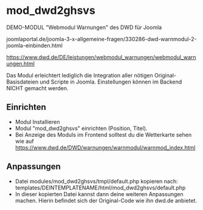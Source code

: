 # mod_dwd2ghsvs
DEMO-MODUL "Webmodul Warnungen" des DWD für Joomla

joomlaportal.de/joomla-3-x-allgemeine-fragen/330286-dwd-warnmodul-2-joomla-einbinden.html

https://www.dwd.de/DE/leistungen/webmodul_warnungen/webmodul_warnungen.html

Das Modul erleichtert lediglich die Integration aller nötigen Original-Basisdateien und Scripte in Joomla. Einstellungen können im Backend NICHT gemacht werden.

## Einrichten
- Modul Installieren
- Modul "mod_dwd2ghsvs" einrichten (Position, Titel).
- Bei Anzeige des Moduls im Frontend solltest du die Wetterkarte sehen wie auf https://www.dwd.de/DWD/warnungen/warnmodul/warnmod_index.html

## Anpassungen
- Datei modules/mod_dwd2ghsvs/tmpl/default.php kopieren nach: templates/DEINTEMPLATENAME/html/mod_dwd2ghsvs/default.php
- In dieser kopierten Datei kannst dann deine weiteren Anpassungen machen. Hierin befindet sich der Original-Code wie ihn dwd.de anbietet.
